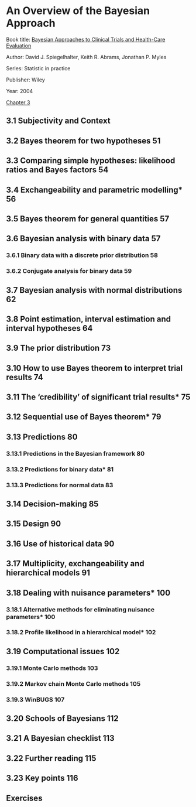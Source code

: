 # An Overview of the Bayesian Approach

Book title: [Bayesian Approaches to Clinical Trials and Health-Care Evaluation](http://93.174.95.29/main/791000/1c3cccffb374be94e8940aa087c433c0/%28Statistic%20in%20practice%29%20David%20J.%20Spiegelhalter%2C%20Keith%20R.%20Abrams%2C%20Jonathan%20P.%20Myles%20-%20Bayesian%20Approaches%20to%20Clinical%20Trials%20and%20Health-Care%20Evaluation-Wiley%20%282004%29.pdf)

Author: David J. Spiegelhalter, Keith R. Abrams, Jonathan P. Myles

Series: Statistic in practice

Publisher: Wiley

Year: 2004

[Chapter 3](http://www.medicine.mcgill.ca/epidemiology/hanley/bios602/Bayes/an%20overview%20of%20the%20Bayesian%20approach.pdf)


## 3.1 Subjectivity and Context




## 3.2 Bayes theorem for two hypotheses 51







## 3.3 Comparing simple hypotheses: likelihood ratios and Bayes factors 54







## 3.4 Exchangeability and parametric modelling* 56







## 3.5 Bayes theorem for general quantities 57







## 3.6 Bayesian analysis with binary data 57







### 3.6.1 Binary data with a discrete prior distribution 58







### 3.6.2 Conjugate analysis for binary data 59







## 3.7 Bayesian analysis with normal distributions 62







## 3.8 Point estimation, interval estimation and interval hypotheses 64







## 3.9 The prior distribution 73







## 3.10 How to use Bayes theorem to interpret trial results 74







## 3.11 The ‘credibility’ of significant trial results* 75







## 3.12 Sequential use of Bayes theorem* 79







## 3.13 Predictions 80







### 3.13.1 Predictions in the Bayesian framework 80







### 3.13.2 Predictions for binary data* 81







### 3.13.3 Predictions for normal data 83







## 3.14 Decision-making 85







## 3.15 Design 90







## 3.16 Use of historical data 90







## 3.17 Multiplicity, exchangeability and hierarchical models 91







## 3.18 Dealing with nuisance parameters* 100







### 3.18.1 Alternative methods for eliminating nuisance parameters* 100







### 3.18.2 Profile likelihood in a hierarchical model* 102







## 3.19 Computational issues 102







### 3.19.1 Monte Carlo methods 103







### 3.19.2 Markov chain Monte Carlo methods 105







### 3.19.3 WinBUGS 107







## 3.20 Schools of Bayesians 112







## 3.21 A Bayesian checklist 113







## 3.22 Further reading 115







## 3.23 Key points 116







## Exercises






